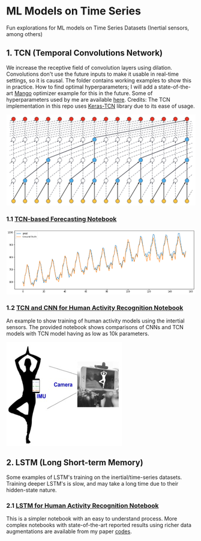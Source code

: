 # ML Models on Time Series
Fun explorations for ML models on Time Series Datasets (Inertial sensors, among others)

## 1. TCN (Temporal Convolutions Network)
We increase the receptive field of convolution layers using dilation. Convolutions don't use the future inputs to make it usable in real-time settings, so it is causal. The folder contains working examples to show this in practice. How to find optimal hyperparameters; I will add a state-of-the-art [Mango](https://github.com/ARM-software/mango) optimizer example for this in the future. Some of hyperparameters used by me are available [here](https://github.com/ARM-software/mango/blob/master/benchmarking/Parameter_Spaces_Evaluated.ipynb). Credits: The TCN implementation in this repo uses [Keras-TCN](https://github.com/philipperemy/keras-tcn) library due to its ease of usage.

![TCN Network](TCN/TCN-filed.png)

### 1.1 [TCN-based Forecasting Notebook](https://github.com/sandeep-iitr/ML_Models_on_Time_Series/blob/main/TCN/TCN_Forecasting.ipynb) 

![TCN Forecasting](TCN/TCN_Forecasting.png)

### 1.2 [TCN and CNN for Human Activity Recognition Notebook](https://github.com/sandeep-iitr/ML_Models_on_Time_Series/blob/main/TCN/TCN_Human_Activity_UCI.ipynb)
An example to show training of human activity models using the intertial sensors. The provided notebook shows comparisons of CNNs and TCN models with TCN model having as low as 10k parameters. 

![Human Activity](TCN/human_activity.jpg)

## 2. LSTM (Long Short-term Memory)
Some examples of LSTM's training on the inertial/time-series datasets. Training deeper LSTM's is slow, and may take a long time due to their hidden-state nature. 

### 2.1 [LSTM for Human Activity Recognition Notebook](https://github.com/sandeep-iitr/ML_Models_on_Time_Series/blob/main/LSTM/LSTM_Human_Activity_UCI.ipynb)
This is a simpler notebook with an easy to understand process. 
More complex notebooks with state-of-the-art reported results using richer data augmentations are available from my paper [codes](https://github.com/nesl/Robust-Deep-Learning-Pipeline).
